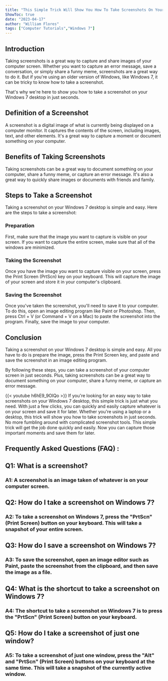 ```yaml
---
title: "This Simple Trick Will Show You How To Take Screenshots On Your Windows 7 Desktop In Just Seconds!"
ShowToc: true 
date: "2023-04-17"
author: "William Flores" 
tags: ["Computer Tutorials","Windows 7"]
---
```

## Introduction
Taking screenshots is a great way to capture and share images of your computer screen. Whether you want to capture an error message, save a conversation, or simply share a funny meme, screenshots are a great way to do it. But if you're using an older version of Windows, like Windows 7, it can be tricky to know how to take a screenshot.

That's why we're here to show you how to take a screenshot on your Windows 7 desktop in just seconds.

## Definition of a Screenshot
A screenshot is a digital image of what is currently being displayed on a computer monitor. It captures the contents of the screen, including images, text, and other elements. It's a great way to capture a moment or document something on your computer.

## Benefits of Taking Screenshots
Taking screenshots can be a great way to document something on your computer, share a funny meme, or capture an error message. It's also a great way to quickly share images or documents with friends and family.

## Steps to Take a Screenshot
Taking a screenshot on your Windows 7 desktop is simple and easy. Here are the steps to take a screenshot:

### Preparation
First, make sure that the image you want to capture is visible on your screen. If you want to capture the entire screen, make sure that all of the windows are minimized.

### Taking the Screenshot
Once you have the image you want to capture visible on your screen, press the Print Screen (PrtScn) key on your keyboard. This will capture the image of your screen and store it in your computer's clipboard.

### Saving the Screenshot
Once you've taken the screenshot, you'll need to save it to your computer. To do this, open an image editing program like Paint or Photoshop. Then, press Ctrl + V (or Command + V on a Mac) to paste the screenshot into the program. Finally, save the image to your computer.

## Conclusion
Taking a screenshot on your Windows 7 desktop is simple and easy. All you have to do is prepare the image, press the Print Screen key, and paste and save the screenshot in an image editing program.

By following these steps, you can take a screenshot of your computer screen in just seconds. Plus, taking screenshots can be a great way to document something on your computer, share a funny meme, or capture an error message.

{{< youtube h6hE9_9OlQo >}} 
If you're looking for an easy way to take screenshots on your Windows 7 desktop, this simple trick is just what you need. With just a few clicks, you can quickly and easily capture whatever is on your screen and save it for later. Whether you're using a laptop or a desktop, this trick will show you how to take screenshots in just seconds. No more fumbling around with complicated screenshot tools. This simple trick will get the job done quickly and easily. Now you can capture those important moments and save them for later.

## Frequently Asked Questions (FAQ) :
<h2>Q1: What is a screenshot?</h2>

<h3>A1: A screenshot is an image taken of whatever is on your computer screen.</h3>

<h2>Q2: How do I take a screenshot on Windows 7?</h2>

<h3>A2: To take a screenshot on Windows 7, press the "PrtScn" (Print Screen) button on your keyboard. This will take a snapshot of your entire screen.</h3>

<h2>Q3: How do I save a screenshot on Windows 7?</h3>

<h3>A3: To save the screenshot, open an image editor such as Paint, paste the screenshot from the clipboard, and then save the image as a file.</h3>

<h2>Q4: What is the shortcut to take a screenshot on Windows 7?</h2>

<h3>A4: The shortcut to take a screenshot on Windows 7 is to press the "PrtScn" (Print Screen) button on your keyboard.</h3>

<h2>Q5: How do I take a screenshot of just one window?</h2>

<h3>A5: To take a screenshot of just one window, press the "Alt" and "PrtScn" (Print Screen) buttons on your keyboard at the same time. This will take a snapshot of the currently active window.</h3>


